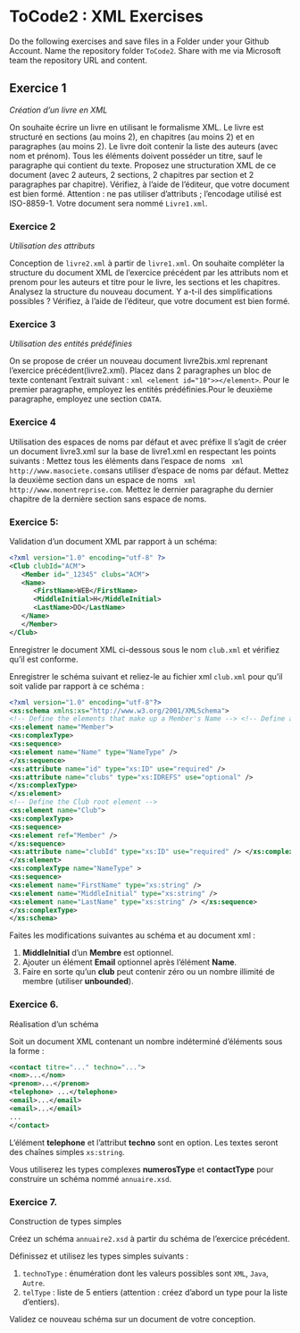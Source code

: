 
# ToCode2 :  XML Exercises

Do the following exercises and save files in a Folder under your Github Account. Name the repository folder `ToCode2`.  Share with me via Microsoft team the repository URL and content.

## Exercice 1

*Création d’un livre en XML*

On souhaite écrire un livre en utilisant le formalisme XML. Le livre est structuré en sections (au moins 2), en chapitres (au moins 2) et en paragraphes (au moins 2).
Le livre doit contenir la liste des auteurs (avec nom et prénom).
Tous les éléments doivent posséder un titre, sauf le paragraphe qui contient du texte.
Proposez une structuration XML de ce document (avec 2 auteurs, 2 sections, 2 chapitres par section et 2 paragraphes par chapitre).
Vérifiez, à l’aide de l’éditeur, que votre document est bien formé.
Attention : ne pas utiliser d’attributs ; l’encodage utilisé est ISO-8859-1.
Votre document sera nommé `Livre1.xml`.

### Exercice 2

*Utilisation des attributs*

Conception de `livre2.xml` à partir de `livre1.xml`. 
On souhaite compléter la structure du document XML de l’exercice précédent par les attributs nom et prenom pour les auteurs et titre pour le livre, les sections et les chapitres.
Analysez la structure du nouveau document. Y a-t-il des simplifications possibles ?
Vérifiez, à l’aide de l’éditeur, que votre document est bien formé.

### Exercice 3

*Utilisation des entités prédéfinies*

On se propose de créer un nouveau document livre2bis.xml reprenant l’exercice précédent(livre2.xml). Placez dans 2 paragraphes un bloc de texte contenant l’extrait suivant :
``` xml <element id="10">></element> ```. Pour le premier paragraphe, employez les entités prédéfinies.Pour le deuxième paragraphe, employez une section `CDATA`.

### Exercice 4

Utilisation des espaces de noms par défaut et avec préfixe
Il s’agit de créer un document livre3.xml sur la base de livre1.xml en respectant les points suivants : Mettez tous les éléments dans l’espace de noms ``` xml http://www.masociete.com```sans utiliser d’espace de noms par défaut.
Mettez la deuxième section dans un espace de noms ``` xml http://www.monentreprise.com```.
Mettez le dernier paragraphe du dernier chapitre de la dernière section sans espace de noms.

### Exercice 5: 

Validation d’un document XML par rapport à un schéma: 

```xml 
<?xml version="1.0" encoding="utf-8" ?>
<Club clubId="ACM">
   <Member id="_12345" clubs="ACM">
   <Name>
      <FirstName>WEB</FirstName>
      <MiddleInitial>H</MiddleInitial>
      <LastName>DO</LastName>
   </Name>
   </Member>
</Club>
```

Enregistrer le document XML ci-dessous sous le nom `club.xml` et vérifiez qu’il est conforme.

Enregistrer le schéma suivant et reliez-le au fichier xml `club.xml` pour qu’il soit valide par rapport à ce schéma :

```xml
<?xml version="1.0" encoding="utf-8"?>
<xs:schema xmlns:xs="http://www.w3.org/2001/XMLSchema">
<!-- Define the elements that make up a Member's Name --> <!-- Define a Member -->
<xs:element name="Member">
<xs:complexType>
<xs:sequence>
<xs:element name="Name" type="NameType" />
</xs:sequence>
<xs:attribute name="id" type="xs:ID" use="required" /> 
<xs:attribute name="clubs" type="xs:IDREFS" use="optional" /> 
</xs:complexType>
</xs:element>
<!-- Define the Club root element -->
<xs:element name="Club">
<xs:complexType>
<xs:sequence>
<xs:element ref="Member" />
</xs:sequence>
<xs:attribute name="clubId" type="xs:ID" use="required" /> </xs:complexType>
</xs:element>
<xs:complexType name="NameType" >
<xs:sequence>
<xs:element name="FirstName" type="xs:string" />
<xs:element name="MiddleInitial" type="xs:string" />
<xs:element name="LastName" type="xs:string" /> </xs:sequence>
</xs:complexType>
</xs:schema>
```

Faites les modifications suivantes au schéma et au document xml : 

1.  **MiddleInitial** d’un **Membre** est optionnel.
2. Ajouter un élément **Email** optionnel après l’élément **Name**.
3. Faire en sorte qu’un **club** peut contenir zéro ou un nombre illimité de membre (utiliser **unbounded**).

### Exercice 6.

 Réalisation d’un schéma
 
Soit un document XML contenant un nombre indéterminé d’éléments sous la forme :

```xml
<contact titre="..." techno="...">
<nom>...</nom>
<prenom>...</prenom>
<telephone> ...</telephone> 
<email>...</email>
<email>...</email>
...
</contact>

```
L’élément **telephone** et l’attribut **techno** sont en option. Les textes seront des chaînes simples `xs:string`.

Vous utiliserez les types complexes **numerosType** et **contactType** pour construire un schéma nommé `annuaire.xsd`.


### Exercice 7. 

Construction de types simples

Créez un schéma `annuaire2.xsd` à partir du schéma de l’exercice précédent.

Définissez et utilisez les types simples suivants :
1. `technoType` : énumération dont les valeurs possibles sont `XML`, `Java`, `Autre`.
1. `telType` : liste de 5 entiers (attention : créez d’abord un type pour la liste d’entiers).

Validez ce nouveau schéma sur un document de votre conception.
